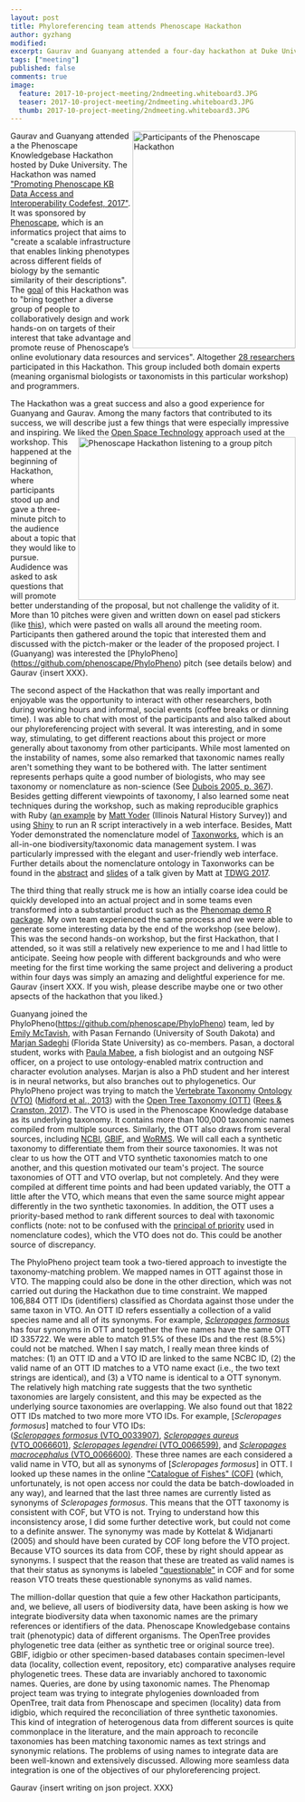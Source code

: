 ```yaml
---
layout: post
title: Phyloreferencing team attends Phenoscape Hackathon
author: gyzhang
modified:
excerpt: Gaurav and Guanyang attended a four-day hackathon at Duke University.
tags: ["meeting"]
published: false
comments: true
image:
  feature: 2017-10-project-meeting/2ndmeeting.whiteboard3.JPG
  teaser: 2017-10-project-meeting/2ndmeeting.whiteboard3.JPG
  thumb: 2017-10-project-meeting/2ndmeeting.whiteboard3.JPG
---
```


<a href="url"><img src="https://github.com/phyloref/phyloref.github.io/blob/master/images/blog.pheno.group.jpg" alt="Participants of the Phenoscape Hackathon" align="right" height="384" width="288" ></a> 
Gaurav and Guanyang attended a the Phenoscape Knowledgebase Hackathon hosted by Duke University. The Hackathon was named ["Promoting Phenoscape KB Data Access and Interoperability Codefest, 2017"](https://github.com/phenoscape/KB-DataFest-2017). It was sponsored by [Phenoscape](http://phenoscape.org/), which is an informatics project that aims to  "create a scalable infrastructure that enables linking phenotypes across different fields of biology by the semantic similarity of their descriptions". The [goal](https://hackmd.io/s/Sk6Xa7Eq-#) of this Hackathon was to "bring together a diverse group of people to collaboratively design and work hands-on on targets of their interest that take advantage and promote reuse of Phenoscape’s online evolutionary data resources and services". Altogether [28 researchers](https://github.com/phenoscape/KB-DataFest-2017/wiki/Participants) participated in this Hackathon. This group included both domain experts (meaning organismal biologists or taxonomists in this particular workshop) and programmers.

The Hackathon was a great success and also a good experience for Guanyang and Gaurav. Among the many factors that contributed to its success, we will describe just a few things that were especially impressive and inspiring. We liked the [Open Space Technology](https://en.wikipedia.org/wiki/Open_Space_Technology) approach used at the workshop. 
<a href="url"><img src="https://github.com/phyloref/phyloref.github.io/blob/master/images/blog.pheno.pitch.jpg" alt="Phenoscape Hackathon listening to a group pitch" align="right" height="288" width="384" ></a> 
This happened at the beginning of Hackathon, where participants stood up and gave a three-minute pitch to the audience about a topic that they would like to pursue. Audidence was asked to ask questions that will promote better understanding of the proposal, but not challenge the validity of it. More than 10 pitches were given and written down on easel pad stickers (like [this](https://www.walmart.com/ip/Post-it-Super-Sticky-Self-Stick-Tabletop-Easel-Pad-20-x-23-White-20-Sheets-Pad/15074488)), which were pasted on walls all around the meeting room. Participants then gathered around the topic that interested them and discussed with the pictch-maker or the leader of the proposed project. I (Guanyang) was interested the [PhyloPheno] (https://github.com/phenoscape/PhyloPheno) pitch (see details below) and Gaurav {insert XXX}. 

The second aspect of the Hackathon that was really important and enjoyable was the opportunity to interact with other researchers, both during working hours and informal, social events (coffee breaks or dinning time). I was able to chat with most of the participants and also talked about our phyloreferencing project with several. It was interesting, and in some way, stimulating, to get different reactions about this project or more generally about taxonomy from other participants. While most lamented on the instability of names, some also remarked that taxonomic names really aren't something they want to be bothered with. The latter sentiment represents perhaps quite a good number of biologists, who may see taxonomy or nomenclature as non-science (See [Dubois 2005, p. 367](https://www.google.com/url?sa=t&rct=j&q=&esrc=s&source=web&cd=1&cad=rja&uact=8&ved=0ahUKEwiv_rzSsqPYAhUQ3mMKHfjWBKsQFggoMAA&url=http%3A%2F%2Fsciencepress.mnhn.fr%2Fsites%2Fdefault%2Ffiles%2Farticles%2Fpdf%2Fz2005n2a8.pdf&usg=AOvVaw0gLpRY92Qjh2uvLkbwc2NYkjgzz)). Besides getting different viewpoints of taxonomy, I also learned some neat techniques during the workshop, such as making reproducible graphics with Ruby ([an example](https://github.com/phenoscape/fishtank/blob/master/doc/viz.png) by [Matt Yoder](http://wwx.inhs.illinois.edu/directory/show/mjyoder) (Illinois Natural History Survey)) and using [Shiny](https://shiny.rstudio.com/) to run an R script interactively in a web interface. Besides, Matt Yoder demonstrated the nomenclature model of [Taxonworks](http://taxonworks.org/), which is an all-in-one biodiversity/taxonomic data management system. I was particularly impressed with the elegant and user-friendly web interface. Further details about the nomenclature ontology in Taxonworks can be found in the [abstract](https://biss.pensoft.net/article/20284/) and [slides](https://github.com/SpeciesFileGroup/nomen/blob/master/docs/presentations/Ballroom_A_Tuesday_1445_Yoder_TDWG17.pptx) of a talk given by Matt at [TDWG 2017](https://tdwg.github.io/conferences/2017/).

The third thing that really struck me is how an intially coarse idea could be quickly developed into an actual project and in some teams even transformed into a substantial product such as the [Phenomap demo R package](https://github.com/phenoscape/KB-DataFest-2017-linking-data/tree/master/phenomap). My own team experienced the same process and we were able to generate some interesting data by the end of the workshop (see below). This was the second hands-on workshop, but the first Hackathon, that I attended, so it was still a relatively new experience to me and I had little to anticipate. Seeing how people with different backgrounds and who were meeting for the first time working the same project and delivering a product within four days was simply an amazing and delightful experience for me. Gaurav {insert XXX. If you wish, please describe maybe one or two other apsects of the hackathon that you liked.}

Guanyang joined the PhyloPheno(https://github.com/phenoscape/PhyloPheno) team, led by [Emily McTavish](https://mctavishlab.github.io/), with Pasan Fernando (University of South Dakota) and [Marjan Sadeghi](https://www.sc.fsu.edu/people?uid=ms16ac)	(Florida State University) as co-members. Pasan, a doctoral student, works with [Paula Mabee](http://bio.slu.edu/mayden/cypriniformes/people/mabee.html), a fish biologist and an outgoing NSF officer, on a project to use ontology-enabled matrix contruction and character evolution analyses. Marjan is also a PhD student and her interest is in neural networks, but also branches out to phylogenetics. Our PhyloPheno project was trying to match the [Vertebrate Taxonomy Ontology (VTO)](https://bioportal.bioontology.org/ontologies/VTO) ([Midford et al., 2013](https://jbiomedsem.biomedcentral.com/articles/10.1186/2041-1480-4-34)) with the [Open Tree Taxonomy (OTT)](https://tree.opentreeoflife.org/about/taxonomy-version/ott3.0) ([Rees & Cranston, 2017](https://bdj.pensoft.net/article/12581)). The VTO is used in the Phenoscape Knowledge database as its underlying taxonomy. It contains more than 100,000 taxonomic names compiled from multiple sources. Similarly, the OTT also draws from several sources, including [NCBI](https://www.ncbi.nlm.nih.gov/taxonomy), [GBIF](https://www.gbif.org/), and [WoRMS](http://www.marinespecies.org/aphia.php). We will call each a synthetic taxonomy to differentiate them from their source taxonomies. It was not clear to us how the OTT and VTO synthetic taxonomies match to one another, and this question motivated our team's project. The source taxonomies of OTT and VTO overlap, but not completely. And they were compiled at different time points and had been updated variably, the OTT a little after the VTO, which means that even the same source might appear differently in the two synthetic taxonomies. In addition, the OTT uses a priority-based method to rank different sources to deal with taxonomic conflicts (note: not to be confused with the [principal of priority](https://en.wikipedia.org/wiki/Principle_of_Priority) used in nomenclature codes), which the VTO does not do. This could be another source of discrepancy.

The PhyloPheno project team took a two-tiered approach to investigte the taxonomy-matching problem. We mapped names in OTT against those in VTO. The mapping could also be done in the other direction, which was not carried out during the Hackathon due to time constraint. We mapped 106,884 OTT IDs (identifiers) classified as Chordata against those under the same taxon in VTO. An OTT ID refers essentially a collection of a valid species name and all of its synonyms. For example, [*Scleropages formosus*](https://tree.opentreeoflife.org/taxonomy/browse?id=335717) has four synonyms in OTT and together the five names have the same OTT ID 335722. We were able to match 91.5% of these IDs and the rest (8.5%) could not be matched. When I say match, I really mean three kinds of matches: (1) an OTT ID and a VTO ID are linked to the same NCBC ID, (2) the valid name of an OTT ID matches to a VTO name exact (i.e., the two text strings are identical), and (3) a VTO name is identical to a OTT synonym. The relatively high matching rate suggests that the two synthetic taxonomies are largely consistent, and this may be expected as the underlying source taxonomies are overlapping. We also found out that 1822 OTT IDs matched to two more more VTO IDs. For example,  [*Scleropages formosus*] matched to four VTO IDs: 	
([*Scleropages formosus* (VTO_0033907)](http://bioportal.bioontology.org/ontologies/VTO/?p=classes&conceptid=http%3A%2F%2Fpurl.obolibrary.org%2Fobo%2FVTO_0033907), [*Scleropages aureus* (VTO_0066601)](http://bioportal.bioontology.org/ontologies/VTO/?p=classes&conceptid=http%3A%2F%2Fpurl.obolibrary.org%2Fobo%2FVTO_0066601), [*Scleropages legendrei* (VTO_0066599)](http://bioportal.bioontology.org/ontologies/VTO/?p=classes&conceptid=http%3A%2F%2Fpurl.obolibrary.org%2Fobo%2FVTO_0066599), and [*Scleropages macrocephalus* (VTO_0066600)](http://bioportal.bioontology.org/ontologies/VTO/?p=classes&conceptid=http%3A%2F%2Fpurl.obolibrary.org%2Fobo%2FVTO_0066600). These three names are each considered a valid name in VTO, but all as synonyms of [*Scleropages formosus*] in OTT. I looked up these names in the online ["Catalogue of Fishes" (COF)](http://researcharchive.calacademy.org/research/ichthyology/catalog/fishcatmain.asp) (which, unfortunately, is not open access nor could the data be batch-dowloaded in any way), and learned that the last three names are currently listed as synonyms of *Scleropages formosus*. This means that the OTT taxonomy is consistent with COF, but VTO is not. Trying to understand how this inconsistency arose, I did some further detective work, but could not come to a definite answer. The synonymy was made by Kottelat & Widjanarti (2005) and should have been curated by COF long before the VTO project. Because VTO sources its data from COF, these by right should appear as synonyms. I suspect that the reason that these are treated as valid names is that their status as synonyms is labeled ["questionable"](http://www.fishbase.se/Nomenclature/SynonymsList.php?ID=6357&SynCode=26068&GenusName=Scleropages&SpeciesName=formosus) in COF and for some reason VTO treats these questionable synonyms as valid names.

The million-dollar question that quie a few other Hackathon participants, and, we believe, all users of biodiversity data, have been asking is how we integrate biodiversity data when taxonomic names are the primary references or identifiers of the data. Phenoscape Knowledgebase contains trait (phenotypic) data of different organisms. The OpenTree provides phylogenetic tree data (either as synthetic tree or original source tree). GBIF, idigbio or other specimen-based databases contain specimen-level data (locality, collection event, repository, etc) comparative analyses require phylogenetic trees. These data are invariably anchored to taxonomic names. Queries,  are done by using taxonomic names. The Phenomap project team was trying to integrate phylogenies downloaded from OpenTree, trait data from Phenoscape and specimen (locality) data from idigbio, which required the reconciliation of three synthetic taxonomies. This kind of integration of heterogenous data from different sources is quite commonplace in the literature, and the main approach to reconcile taxonomies has been matching taxonomic names as text strings and synonymic relations. The problems of using names to integrate data are been well-known and extensively discussed. Allowing more seamless data integration is one of the objectives of our phyloreferencing project. 

Gaurav {insert writing on json project. XXX}

